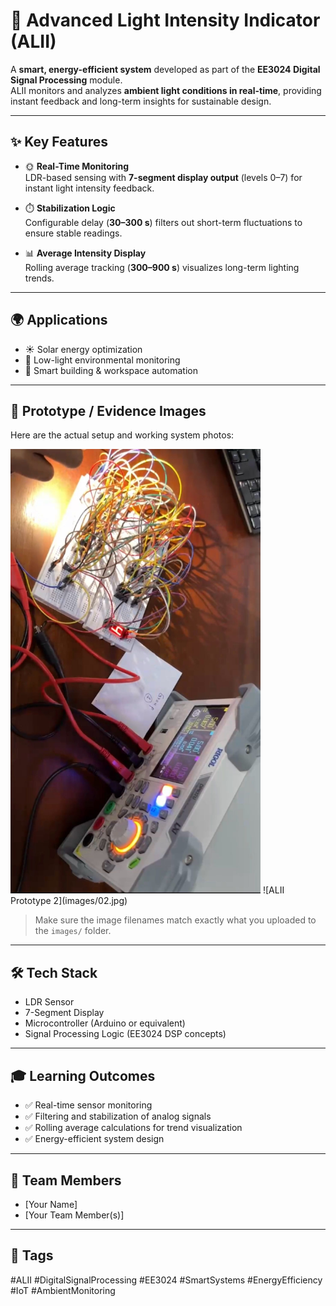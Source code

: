 # 🌟 Advanced Light Intensity Indicator (ALII)

A **smart, energy-efficient system** developed as part of the **EE3024 Digital Signal Processing** module.  
ALII monitors and analyzes **ambient light conditions in real-time**, providing instant feedback and long-term insights for sustainable design.

---

## ✨ Key Features

- 🌞 **Real-Time Monitoring**  
  LDR-based sensing with **7-segment display output** (levels 0–7) for instant light intensity feedback.

- ⏱️ **Stabilization Logic**  
  Configurable delay (**30–300 s**) filters out short-term fluctuations to ensure stable readings.

- 📊 **Average Intensity Display**  
  Rolling average tracking (**300–900 s**) visualizes long-term lighting trends.

---

## 🌍 Applications

- ☀️ Solar energy optimization  
- 🌙 Low-light environmental monitoring  
- 🏢 Smart building & workspace automation  

---

## 📸 Prototype / Evidence Images

Here are the actual setup and working system photos:

<img src="images/01.jpg" alt="ALII Prototype 1" width="400"/>
![ALII Prototype 2](images/02.jpg)  

> Make sure the image filenames match exactly what you uploaded to the `images/` folder.

---

## 🛠️ Tech Stack

- LDR Sensor  
- 7-Segment Display  
- Microcontroller (Arduino or equivalent)  
- Signal Processing Logic (EE3024 DSP concepts)  

---

## 🎓 Learning Outcomes

- ✅ Real-time sensor monitoring  
- ✅ Filtering and stabilization of analog signals  
- ✅ Rolling average calculations for trend visualization  
- ✅ Energy-efficient system design  

---

## 👥 Team Members

- [Your Name]  
- [Your Team Member(s)]  

---

## 🔖 Tags

#ALII #DigitalSignalProcessing #EE3024 #SmartSystems #EnergyEfficiency #IoT #AmbientMonitoring
